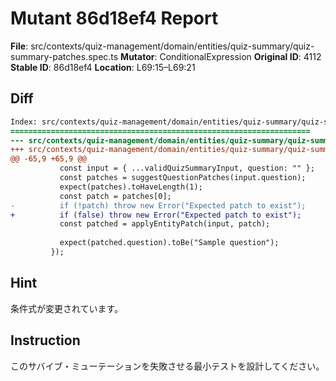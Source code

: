 # Mutant 86d18ef4 Report

**File**: src/contexts/quiz-management/domain/entities/quiz-summary/quiz-summary-patches.spec.ts
**Mutator**: ConditionalExpression
**Original ID**: 4112
**Stable ID**: 86d18ef4
**Location**: L69:15–L69:21

## Diff

```diff
Index: src/contexts/quiz-management/domain/entities/quiz-summary/quiz-summary-patches.spec.ts
===================================================================
--- src/contexts/quiz-management/domain/entities/quiz-summary/quiz-summary-patches.spec.ts	original
+++ src/contexts/quiz-management/domain/entities/quiz-summary/quiz-summary-patches.spec.ts	mutated #4112
@@ -65,9 +65,9 @@
           const input = { ...validQuizSummaryInput, question: "" };
           const patches = suggestQuestionPatches(input.question);
           expect(patches).toHaveLength(1);
           const patch = patches[0];
-          if (!patch) throw new Error("Expected patch to exist");
+          if (false) throw new Error("Expected patch to exist");
           const patched = applyEntityPatch(input, patch);
 
           expect(patched.question).toBe("Sample question");
         });
```

## Hint

条件式が変更されています。

## Instruction

このサバイブ・ミューテーションを失敗させる最小テストを設計してください。
